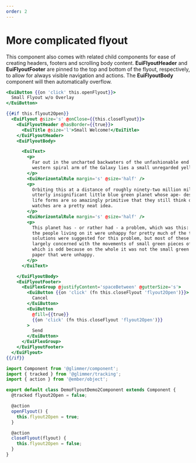 ```yaml
---
order: 2
---
```

# More complicated flyout

<EuiSpacer />

<EuiText>
  <p>

This component also comes with related child components for ease of creating headers, footers and scrolling body content. <strong>EuiFlyoutHeader</strong> and <strong>EuiFlyoutFooter</strong> are pinned to the top and bottom of the flyout, respectively, to allow for always visible navigation and actions. The <strong>EuiFlyoutBody</strong> component will then automatically overflow.

  </p>
  </EuiText>

```hbs template
<EuiButton {{on 'click' this.openFlyout}}>
  Small Flyout w/o Overlay
</EuiButton>

{{#if this.flyout2Open}}
  <EuiFlyout @size='s' @onClose={{this.closeFlyout}}>
    <EuiFlyoutHeader @hasBorder={{true}}>
      <EuiTitle @size='l'>Small Welcome!</EuiTitle>
    </EuiFlyoutHeader>
    <EuiFlyoutBody>

      <EuiText>
        <p>
          Far out in the uncharted backwaters of the unfashionable end of the
          western spiral arm of the Galaxy lies a small unregarded yellow sun.
        </p>
        <EuiHorizontalRule margin='s' @size='half' />
        <p>
          Orbiting this at a distance of roughly ninety-two million miles is an
          utterly insignificant little blue green planet whose ape- descended
          life forms are so amazingly primitive that they still think digital
          watches are a pretty neat idea.
        </p>
        <EuiHorizontalRule margin='s' @size='half' />
        <p>
          This planet has - or rather had - a problem, which was this: most of
          the people living on it were unhappy for pretty much of the time. Many
          solutions were suggested for this problem, but most of these were
          largely concerned with the movements of small green pieces of paper,
          which is odd because on the whole it was not the small green pieces of
          paper that were unhappy.
        </p>
      </EuiText>

    </EuiFlyoutBody>
    <EuiFlyoutFooter>
      <EuiFlexGroup @justifyContent='spaceBetween' @gutterSize='s'>
        <EuiButton {{on 'click' (fn this.closeFlyout 'flyout2Open')}}>
          Cancel
        </EuiButton>
        <EuiButton
          @fill={{true}}
          {{on 'click' (fn this.closeFlyout 'flyout2Open')}}
        >
          Send
        </EuiButton>
      </EuiFlexGroup>
    </EuiFlyoutFooter>
  </EuiFlyout>
{{/if}}
```

```js component
import Component from '@glimmer/component';
import { tracked } from '@glimmer/tracking';
import { action } from '@ember/object';

export default class DemoFlyoutDemo2Component extends Component {
  @tracked flyout2Open = false;

  @action
  openFlyout() {
    this.flyout2Open = true;
  }

  @action
  closeFlyout(flyout) {
    this.flyout2Open = false;
  }
}
```
